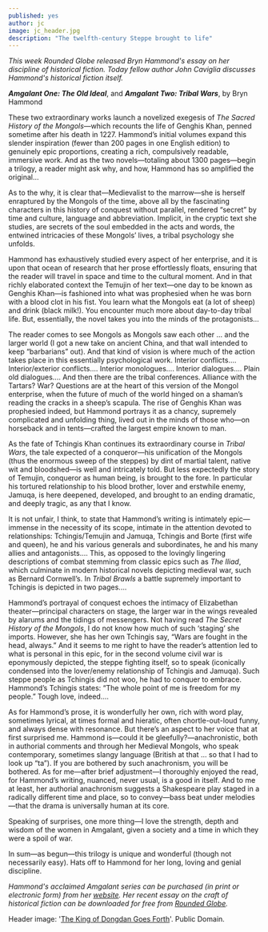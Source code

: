 ```yaml
---
published: yes
author: jc
image: jc_header.jpg
description: "The twelfth-century Steppe brought to life"
---
```

*This week Rounded Globe released Bryn Hammond's essay on her discipline of historical fiction. Today fellow author John Caviglia discusses Hammond's historical fiction itself.*

_**Amgalant One: The Old Ideal**_, and _**Amgalant Two: Tribal Wars**_, by Bryn Hammond

These two extraordinary works launch a novelized exegesis of *The Sacred History of the Mongols*—which recounts the life of Genghis Khan, penned sometime after his death in 1227.  Hammond’s initial volumes expand this slender inspiration (fewer than 200 pages in one English edition) to genuinely epic proportions, creating a rich, compulsively readable, immersive work.  And as the two novels—totaling about 1300 pages—begin a trilogy, a reader might ask why, and how, Hammond has so amplified the original…

As to the why, it is clear that—Medievalist to the marrow—she is herself enraptured by the Mongols of the time, above all by the fascinating characters in this history of conquest without parallel, rendered “secret” by time and culture, language and abbreviation.  Implicit, in the cryptic text she studies, are secrets of the soul embedded in the acts and words, the entwined intricacies of these Mongols’ lives, a tribal psychology she unfolds.

Hammond has exhaustively studied every aspect of her enterprise, and it is upon that ocean of research that her prose effortlessly floats, ensuring that the reader will travel in space and time to the cultural moment.  And in that richly elaborated context the Temujin of her text—one day to be known as Genghis Khan—is fashioned into what was prophesied when he was born with a blood clot in his fist. You learn what the Mongols eat (a lot of sheep) and drink (black milk!).  You encounter much more about day-to-day tribal life.  But, essentially, the novel takes you into the minds of the protagonists…

The reader comes to see Mongols as Mongols saw each other ... and the larger world (I got a new take on ancient China, and that wall intended to keep “barbarians” out).  And that kind of vision is where much of the action takes place in this essentially psychological work.  Interior conflicts....  Interior/exterior conflicts.... Interior monologues....  Interior dialogues....  Plain old dialogues....    And then there are the tribal conferences.  Alliance with the Tartars?  War?  Questions are at the heart of this version of the Mongol enterprise, when the future of much of the world hinged on a shaman’s reading the cracks in a sheep’s scapula.  The rise of Genghis Khan was prophesied indeed, but Hammond portrays it as a chancy, supremely complicated and unfolding thing, lived out in the minds of those who—on horseback and in tents—crafted the largest empire known to man.

As the fate of Tchingis Khan continues its extraordinary course in *Tribal Wars*, the tale expected of a conqueror—his unification of the Mongols (thus the enormous sweep of the steppes) by dint of martial talent, native wit and bloodshed—is well and intricately told.  But less expectedly the story of Temujin, conqueror as human being, is brought to the fore.  In particular his tortured relationship to his blood brother, lover and erstwhile enemy, Jamuqa, is here deepened, developed, and brought to an ending dramatic, and deeply tragic, as any that I know.

It is not unfair, I think, to state that Hammond’s writing is intimately epic—immense in the necessity of its scope, intimate in the attention devoted to relationships: Tchingis/Temujin and Jamuqa, Tchingis and Borte (first wife and queen), he and his various generals and subordinates, he and his many allies and antagonists....  This, as opposed to the lovingly lingering descriptions of combat stemming from classic epics such as *The Iliad*, which culminate in modern historical novels depicting medieval war, such as Bernard Cornwell’s.  In *Tribal Brawls* a battle supremely important to Tchingis is depicted in two pages....

Hammond’s portrayal of conquest echoes the intimacy of Elizabethan theater—principal characters on stage, the larger war in the wings revealed by alarums and the tidings of messengers.  Not having read *The Secret History of the Mongols*, I do not know how much of such ‘staging’ she imports.  However, she has her own Tchingis say, “Wars are fought in the head, always.”  And it seems to me right to have the reader’s attention led to what is personal in this epic, for in the second volume civil war is eponymously depicted, the steppe fighting itself, so to speak (iconically condensed into the lover/enemy relationship of Tchingis and Jamuqa).  Such steppe people as Tchingis did not woo, he had to conquer to embrace.  Hammond’s Tchingis states: “The whole point of me is freedom for my people.”  Tough love, indeed....

As for Hammond’s prose, it is wonderfully her own, rich with word play, sometimes lyrical, at times formal and hieratic, often chortle-out-loud funny, and always dense with resonance.  But there’s an aspect to her voice that at first surprised me.  Hammond is—could it be gleefully?—anachronistic, both in authorial comments and through her Medieval Mongols, who speak contemporary, sometimes slangy language (British at that ... so that I had to look up “ta”).  If you are bothered by such anachronism, you will be bothered.  As for me—after brief adjustment—I thoroughly enjoyed the read, for Hammond’s writing, nuanced, never usual, is a good in itself.  And to me at least, her authorial anachronism suggests a Shakespeare play staged in a radically different time and place, so to convey—bass beat under melodies—that the drama is universally human at its core.

Speaking of surprises, one more thing—I love the strength, depth and wisdom of the women in Amgalant, given a society and a time in which they were a spoil of war.

In sum—as begun—this trilogy is unique and wonderful (though not necessarily easy). Hats off to Hammond for her long, loving and genial discipline.

*Hammond's acclaimed _Amgalant_ series can be purchased (in print or electronic form) from her [website](http://amgalant.com/amgalant-and-me/). Her recent essay on the craft of historical fiction can be downloaded for free from [Rounded Globe](http://roundedglobe.com/books).*

Header image: '[The King of Dongdan Goes Forth](https://en.wikipedia.org/wiki/Dongdan_Kingdom)'. Public Domain.